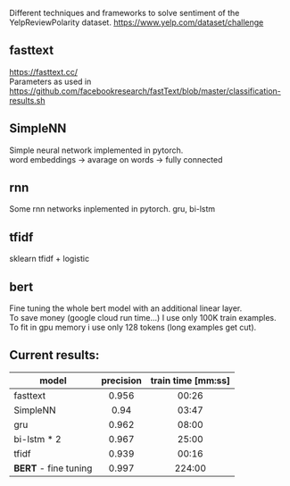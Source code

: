 Different techniques and frameworks to solve sentiment of the YelpReviewPolarity dataset.
https://www.yelp.com/dataset/challenge

## fasttext 
https://fasttext.cc/  
Parameters as used in https://github.com/facebookresearch/fastText/blob/master/classification-results.sh

## SimpleNN
Simple neural network implemented in pytorch.  
word embeddings -> avarage on words -> fully connected

## rnn
Some rnn networks inplemented in pytorch.
gru, bi-lstm

## tfidf
sklearn tfidf + logistic

## bert
Fine tuning the whole bert model with an additional linear layer.  
To save money (google cloud run time...) I use only 100K train examples.  
To fit in gpu memory i use only 128 tokens (long examples get cut).



## Current results:

| model        | precision     | train time [mm:ss]|
| ------------- |:-------------:| :-------------:|
| fasttext      |     0.956          |    00:26     |
| SimpleNN      |       0.94        |     03:47 |
| gru      |       0.962        |     08:00 |
| bi-lstm * 2      |       0.967 |     25:00 |
|  tfidf      |        0.939       |    00:16 |
|  **BERT** - fine tuning      |   0.997            |224:00|
